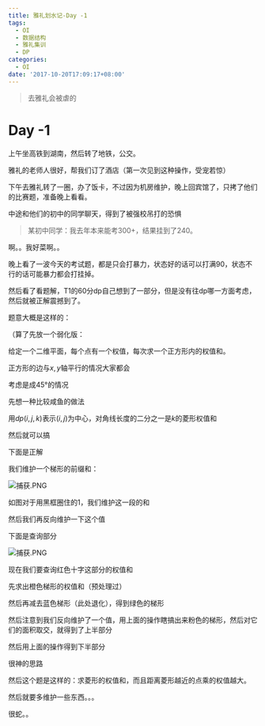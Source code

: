 ```yaml
---
title: 雅礼划水记-Day -1
tags:
  - OI
  - 数据结构
  - 雅礼集训
  - DP
categories:
  - OI
date: '2017-10-20T17:09:17+08:00'
---
```


> 去雅礼会被虐的

# Day -1

<!--more-->

上午坐高铁到湖南，然后转了地铁，公交。

雅礼的老师人很好，帮我们订了酒店（第一次见到这种操作，受宠若惊）

下午去雅礼转了一圈，办了饭卡，不过因为机房维护，晚上回宾馆了，只拷了他们的比赛题，准备晚上看看。

中途和他们的初中的同学聊天，得到了被强校吊打的恐惧

> 某初中同学：我去年本来能考300+，结果挂到了240。

啊。。我好菜啊。。

晚上看了一波今天的考试题，都是只会打暴力，状态好的话可以打满90，状态不行的话可能暴力都会打挂掉。

然后看了看题解，T1的60分dp自己想到了一部分，但是没有往dp哪一方面考虑，然后就被正解震撼到了。

题意大概是这样的：

（算了先放一个弱化版：

给定一个二维平面，每个点有一个权值，每次求一个正方形内的权值和。

正方形的边与$x,y$轴平行的情况大家都会

考虑是成$45°$的情况

先想一种比较咸鱼的做法

用$dp(i,j,k)$表示$(i,j)$为中心，对角线长度的二分之一是$k$的菱形权值和

然后就可以搞

下面是正解

我们维护一个梯形的前缀和：

![捕获.PNG](https://ooo.0o0.ooo/2017/10/20/59e9eee62f1f8.png)

如图对于用黑框圈住的1，我们维护这一段的和

然后我们再反向维护一下这个值

下面是查询部分

![捕获.PNG](https://ooo.0o0.ooo/2017/10/20/59e9f163210e0.png)

现在我们要查询红色十字这部分的权值和

先求出橙色梯形的权值和（预处理过）

然后再减去蓝色梯形（此处退化），得到绿色的梯形

然后注意到我们反向维护了一个值，用上面的操作瞎搞出来粉色的梯形，然后对它们的面积取交，就得到了上半部分

然后用上面的操作得到下半部分

很神的思路

然后这个题是这样的：求菱形的权值和，而且距离菱形越近的点乘的权值越大。

然后就要多维护一些东西。。。

很蛇。。
